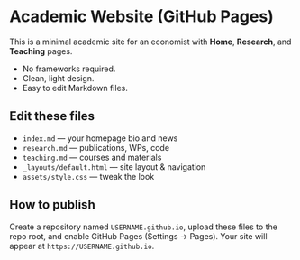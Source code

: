 # Academic Website (GitHub Pages)

This is a minimal academic site for an economist with **Home**, **Research**, and **Teaching** pages.
- No frameworks required.
- Clean, light design.
- Easy to edit Markdown files.

## Edit these files
- `index.md` — your homepage bio and news
- `research.md` — publications, WPs, code
- `teaching.md` — courses and materials
- `_layouts/default.html` — site layout & navigation
- `assets/style.css` — tweak the look

## How to publish
Create a repository named `USERNAME.github.io`, upload these files to the repo root, and enable GitHub Pages (Settings → Pages). Your site will appear at `https://USERNAME.github.io`.